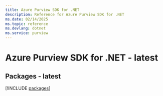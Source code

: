 ```yaml
---
title: Azure Purview SDK for .NET
description: Reference for Azure Purview SDK for .NET
ms.date: 02/14/2025
ms.topic: reference
ms.devlang: dotnet
ms.service: purview
---
```

# Azure Purview SDK for .NET - latest
## Packages - latest
[!INCLUDE [packages](purview-index.md)]